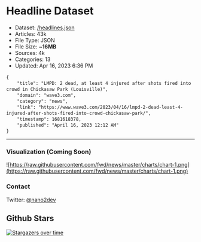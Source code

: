 # Headline Dataset

- Dataset: [/headlines.json](https://raw.githubusercontent.com/fwd/news/master/headlines.json) 
- Articles: 43k
- File Type: JSON
- File Size: ~**16MB**
- Sources: 4k
- Categories: 13
- Updated: Apr 16, 2023 6:36 PM

```
{
    "title": "LMPD: 2 dead, at least 4 injured after shots fired into crowd in Chickasaw Park (Louisville)",
    "domain": "wave3.com",
    "category": "news",
    "link": "https://www.wave3.com/2023/04/16/lmpd-2-dead-least-4-injured-after-shots-fired-into-crowd-chickasaw-park/",
    "timestamp": 1681618378,
    "published": "April 16, 2023 12:12 AM"
}
```

---

### Visualization (Coming Soon)

![https://raw.githubusercontent.com/fwd/news/master/charts/chart-1.png](https://raw.githubusercontent.com/fwd/news/master/charts/chart-1.png)

### Contact 

Twitter: [@nano2dev](https://twitter.com/nano2dev)

## Github Stars

[![Stargazers over time](https://starchart.cc/fwd/news.svg)](https://starchart.cc/fwd/news)
